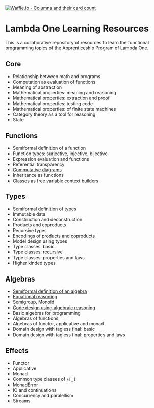 [![Waffle.io - Columns and their card count](https://badge.waffle.io/lambdaone-io/kratia-centralized.svg?columns=all)](https://waffle.io/lambdaone-io/kratia-centralized)

Lambda One Learning Resources
=============================

This is a collaborative repository of resources to learn the functional programming
topics of the Apprenticeship Program of Lambda One.

Core
----

* Relationship between math and programs
* Computation as evaluation of functions
* Meaning of abstraction
* Mathematical properties: meaning and reasoning
* Mathematical properties: extraction and proof
* Mathematical properties: testing code
* Mathematical properties: of finite state machines
* Category theory as a tool for reasoning
* State

Functions
---------

* Semiformal definition of a function
* Function types: surjective, injective, bijective
* Expression evaluation and functions
* Referential transparency
* [Commutative diagrams](./commutative-diagrams.md)
* Inheritance as functions
* Classes as free variable context builders

Types
-----

* Semiformal definition of types
* Immutable data
* Construction and deconstruction
* Products and coproducts
* Recursive types
* Encodings of products and coproducts
* Model design using types
* Type classes: basic
* Type classes: recursive
* Type classes: properties and laws
* Higher kinded types

Algebras
--------

* [Semiformal definition of an algebra](./algrebras.md)
* [Equational reasoning](./equational-reasoning.md)
* Semigroup, Monoid
* [Code design using algebraic reasoning](./code-design-using-algebraic-reasoning.md)
* Basic algebras for programming
* Algebras of functions
* Algebras of functor, applicative and monad
* Domain design with tagless final: basic
* Domain design with tagless final: properties and laws

Effects
-------

* Functor
* Applicative
* Monad
* Common type classes of `F[_]`
* MonadError
* IO and continuations
* Concurrency and paralellism
* Streams
